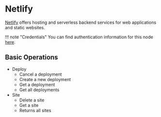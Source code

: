 # Netlify

[Netlify](https://netlify.com/) offers hosting and serverless backend services for web applications and static websites.

!!! note "Credentials"
    You can find authentication information for this node [here](/integrations/builtin/credentials/netlify/).


## Basic Operations

* Deploy
    * Cancel a deployment
    * Create a new deployment
    * Get a deployment
    * Get all deployments
* Site
    * Delete a site
    * Get a site
    * Returns all sites

